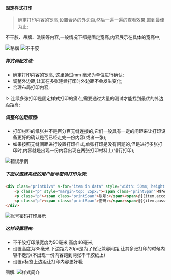 #### 固定样式打印
> 确定打印内容的宽高,设置合适的外边距,然后一遍一遍的查看效果,直到最佳为止;

不干胶、吊牌、洗唛等内容,一般情况下都是固定宽高,内容展示在具体的宽高中;

![吊牌](https://i.loli.net/2019/09/15/mtZDS3LG4Olh8db.png)
![不干胶](https://i.loli.net/2019/09/15/QVh61TmR9IycdXY.png)

##### 样式调配方法:
- 确定打印内容的宽高, 这里通过mm 毫米为单位进行确认;
- 调整外边距,让其在多张连续打印时外边距不会发生变化;
- 合理布局打印内容;

!> 连续多张打印是固定样式打印的痛点,需要通过大量的测试才能找到最优的外边距距离;

##### 调整外边距原因:
- 打印材料的纸张并不是百分百无缝连接的,它们一般具有一定的间距来让打印设备更好的确认是否已经走完一份内容(或者一张); 
- 如果按照无缝间距进行设置打印样式,单张打印是没有问题的,但是进行多张打印时,内容就是出现一份内容出现在两张打印材料上(错行打印);

![错误示例](https://i.loli.net/2019/09/15/j5ykpNWFeigoP8C.jpg)

##### 下面以蜜蜂系统的用户账号密码打印为例:

```HTML
<div class="printDivs" v-for="item in data" style="width: 50mm; height: 35mm; margin-bottom: 20px; padding: 0.1px;">
    <p class="p" style="margin-top: 25px;"><span class="printSpan">姓名:</span><span>@{{item.org_name}}</span></p>
    <p class="p"><span class="printSpan">账号:</span><span>@{{item.account}}</span></p>
    <p class="p"><span class="printSpan">密码:</span><span>@{{item.password}}</span></p>
</div>
```
![账号密码打印展示](https://i.loli.net/2019/09/15/6DnJF3jZdyGAbqM.png)

##### 这样设置理由:
- 不干胶打印纸宽度为50毫米,高度40毫米;
- 设置高度为35毫米,下边距为20px是为了保证兼容间距,让其多张打印的时候内容不走形(不出现一份内容跑到两张不干胶纸上)
- 设置p标签上边距让打印内容更好看;

图解:
![样式简介](https://i.loli.net/2019/09/14/5Q4BldD1RFOepMa.png)